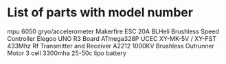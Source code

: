 # List of parts with model number
mpu 6050 gryo/accelerometer 
Makerfire ESC 20A BLHeli Brushless Speed Controller
Elegoo UNO R3 Board ATmega328P
UCEC XY-MK-5V / XY-FST 433Mhz Rf Transmitter and Receiver
A2212 1000KV Brushless Outrunner Motor
3 cell 3300mha 25-50c lipo battery
